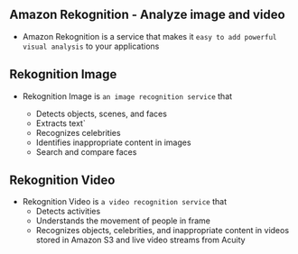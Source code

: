 ## Amazon Rekognition - Analyze image and video

- Amazon Rekognition is a service that makes it `easy to add powerful visual analysis` to your applications

## Rekognition Image

- Rekognition Image is `an image recognition service` that

  - Detects objects, scenes, and faces
  - Extracts text`
  - Recognizes celebrities
  - Identifies inappropriate content in images
  - Search and compare faces

## Rekognition Video

- Rekognition Video is `a video recognition service` that
  - Detects activities
  - Understands the movement of people in frame
  - Recognizes objects, celebrities, and inappropriate content in videos stored in Amazon S3 and live video streams from Acuity
